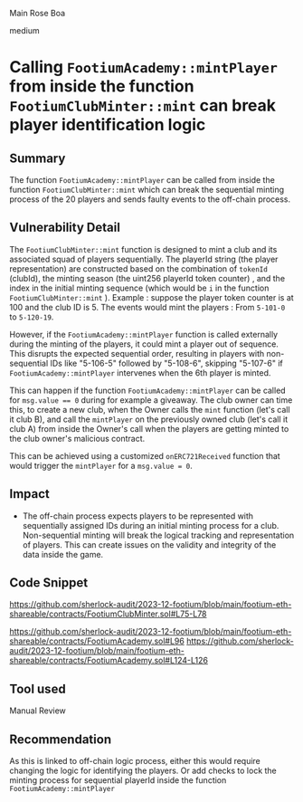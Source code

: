 Main Rose Boa

medium

# Calling `FootiumAcademy::mintPlayer` from inside the function `FootiumClubMinter::mint` can break player identification logic

## Summary

The function `FootiumAcademy::mintPlayer` can be called from inside the function `FootiumClubMinter::mint` which can break the sequential minting process of the 20 players and sends faulty events to the off-chain process.

## Vulnerability Detail

The `FootiumClubMinter::mint` function is designed to mint a club and its associated squad of players sequentially. The playerId string (the player representation) are constructed based on the combination of `tokenId` (clubId), the minting season (the uint256 playerId token counter) , and the index in the initial minting sequence (which would be `i` in the function `FootiumClubMinter::mint` ).
Example : suppose the player token counter is at 100 and the club ID is 5.
The events would mint the players : From `5-101-0` to `5-120-19`.

However, if the `FootiumAcademy::mintPlayer` function is called externally during the minting of the players, it could mint a player out of sequence. This disrupts the expected sequential order, resulting in players with non-sequential IDs like "5-106-5" followed by "5-108-6", skipping "5-107-6" if `FootiumAcademy::mintPlayer` intervenes when the 6th player is minted. 

This can happen if the function `FootiumAcademy::mintPlayer` can be called for `msg.value == 0` during for example a giveaway. The club owner can time this, to create a new club, when the Owner calls the `mint` function (let's call it club B), and call the `mintPlayer` on the previously owned club (let's call it club A) from inside the Owner's call when the players are getting minted to the club owner's malicious contract.

This can be achieved using a customized `onERC721Received` function that would trigger the `mintPlayer` for a `msg.value = 0`.


## Impact

- The off-chain process expects players to be represented with sequentially assigned IDs during an initial minting process for a club. Non-sequential minting will break the logical tracking and representation of players. This can create issues on the validity and integrity of the data inside the game.

## Code Snippet
https://github.com/sherlock-audit/2023-12-footium/blob/main/footium-eth-shareable/contracts/FootiumClubMinter.sol#L75-L78

https://github.com/sherlock-audit/2023-12-footium/blob/main/footium-eth-shareable/contracts/FootiumAcademy.sol#L96
https://github.com/sherlock-audit/2023-12-footium/blob/main/footium-eth-shareable/contracts/FootiumAcademy.sol#L124-L126

## Tool used

Manual Review

## Recommendation

As this is linked to off-chain logic process, either this would require changing the logic for identifying the players. Or add checks to lock the minting process for sequential playerId inside the function `FootiumAcademy::mintPlayer`